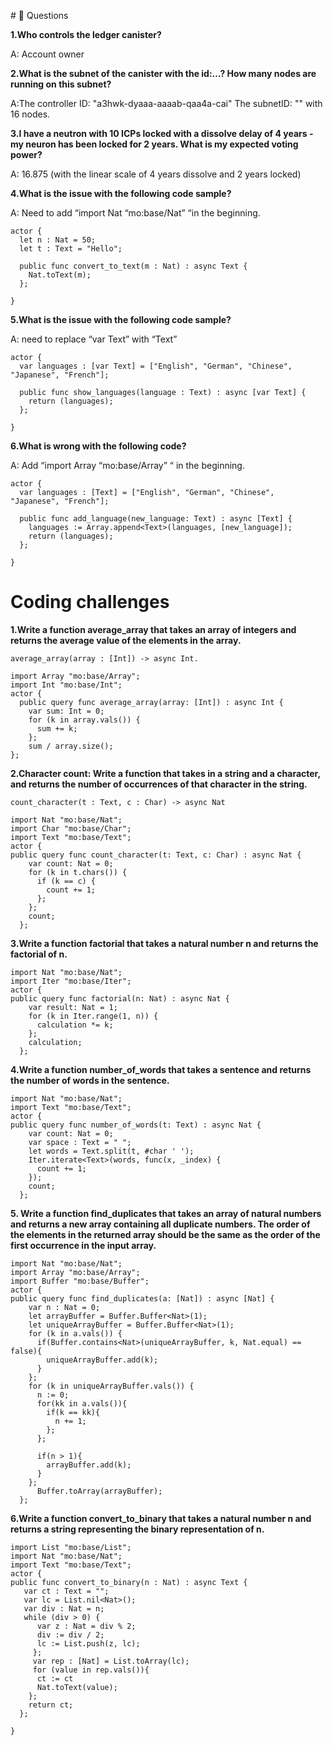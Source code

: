  #<a id="questions"> 🙋 Questions </a>

**1.Who controls the ledger canister?**

A: Account owner

**2.What is the subnet of the canister with the id:…? How many nodes are running on this subnet?**

A:The controller ID: "a3hwk-dyaaa-aaaab-qaa4a-cai" The subnetID: ""  with 16 nodes.

**3.I have a neutron with 10 ICPs locked with a dissolve delay of 4 years - my neuron has been locked for 2 years. What is my expected voting power?**

A: 16.875 (with the linear scale of 4 years dissolve and 2 years locked)

**4.What is the issue with the following code sample?** 

A:  Need to add “import Nat “mo:base/Nat” “in the beginning.
```
actor {
  let n : Nat = 50;
  let t : Text = "Hello";

  public func convert_to_text(m : Nat) : async Text {
    Nat.toText(m);
  };
 
}
```
**5.What is the issue with the following code sample?** 

A: need to replace “var Text” with “Text”
```
actor {
  var languages : [var Text] = ["English", "German", "Chinese", "Japanese", "French"];

  public func show_languages(language : Text) : async [var Text] {
    return (languages);
  };
 
}
```
**6.What is wrong with the following code?**

A: Add “import Array “mo:base/Array” “ in the beginning.
```
actor {
  var languages : [Text] = ["English", "German", "Chinese", "Japanese", "French"];

  public func add_language(new_language: Text) : async [Text] {
    languages := Array.append<Text>(languages, [new_language]);
    return (languages);
  };
 
}
```

# <a id="coding-challenges"> Coding challenges </a>

**1.Write a function average_array that takes an array of integers and returns the average value of the elements in the array.**
```
average_array(array : [Int]) -> async Int. 
```
```
import Array "mo:base/Array";
import Int "mo:base/Int";
actor {
  public query func average_array(array: [Int]) : async Int {
    var sum: Int = 0;
    for (k in array.vals()) {
      sum += k;
    };
    sum / array.size();
};
```
**2.Character count: Write a function that takes in a string and a character, and returns the number of occurrences of that character in the string.**
```
count_character(t : Text, c : Char) -> async Nat
```

```
import Nat "mo:base/Nat";
import Char "mo:base/Char";
import Text "mo:base/Text";
actor {
public query func count_character(t: Text, c: Char) : async Nat {
    var count: Nat = 0;
    for (k in t.chars()) {
      if (k == c) {
        count += 1;
      };
    };
    count;
  };
``` 
**3.Write a function factorial that takes a natural number n and returns the factorial of n.**
```
import Nat "mo:base/Nat";
import Iter "mo:base/Iter";
actor {
public query func factorial(n: Nat) : async Nat {
    var result: Nat = 1;
    for (k in Iter.range(1, n)) {
      calculation *= k;
    };
    calculation;
  };
``` 
**4.Write a function number_of_words that takes a sentence and returns the number of words in the sentence.**
```
import Nat "mo:base/Nat";
import Text "mo:base/Text";
actor {
public query func number_of_words(t: Text) : async Nat {
    var count: Nat = 0;
    var space : Text = " ";
    let words = Text.split(t, #char ' ');
    Iter.iterate<Text>(words, func(x, _index) {
      count += 1;
    });
    count;
  };
``` 
**5. Write a function find_duplicates that takes an array of natural numbers and returns a new array containing all duplicate numbers. The order of the elements in the returned array should be the same as the order of the first occurrence in the input array.**
```
import Nat "mo:base/Nat";
import Array "mo:base/Array";
import Buffer "mo:base/Buffer";
actor {
public query func find_duplicates(a: [Nat]) : async [Nat] {
    var n : Nat = 0;
    let arrayBuffer = Buffer.Buffer<Nat>(1);
    let uniqueArrayBuffer = Buffer.Buffer<Nat>(1);
    for (k in a.vals()) {
      if(Buffer.contains<Nat>(uniqueArrayBuffer, k, Nat.equal) == false){
        uniqueArrayBuffer.add(k);
      }
    };
    for (k in uniqueArrayBuffer.vals()) {
      n := 0;
      for(kk in a.vals()){
        if(k == kk){
          n += 1;
        };
      };
    
      if(n > 1){
        arrayBuffer.add(k);
      }   
    };
      Buffer.toArray(arrayBuffer);
  };

``` 
**6.Write a function convert_to_binary that takes a natural number n and returns a string representing the binary representation of n.**
```
import List "mo:base/List";
import Nat "mo:base/Nat";
import Text "mo:base/Text";
actor {
public func convert_to_binary(n : Nat) : async Text {
   var ct : Text = "";
   var lc = List.nil<Nat>();
   var div : Nat = n;
   while (div > 0) {
      var z : Nat = div % 2;
      div := div / 2;
      lc := List.push(z, lc);
     };
     var rep : [Nat] = List.toArray(lc);
     for (value in rep.vals()){
      ct := ct 
      Nat.toText(value);
    };
    return ct;
  };
  
}

``` 
